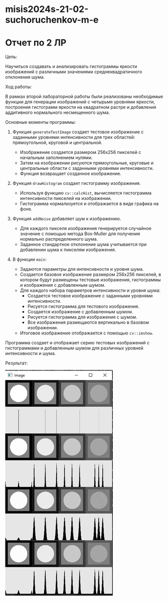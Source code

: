 # misis2024s-21-02-suchoruchenkov-m-e

# Отчет по 2 ЛР

Цель:

Научиться создавать и анализировать гистограммы яркости изображений с различными значениями среднеквадратичного отклонения шума.

Ход работы:

В рамках второй лабораторной работы были реализованы необходимые функции для генерации изображений с четырьмя уровнями яркости, построения гистограмм яркости на квадратном растре и добавления аддитивного нормального несмещенного шума.

Основные моменты программы:

1. Функция `generateTestImage` создает тестовое изображение с заданными уровнями интенсивности для трех областей: прямоугольной, круговой и центральной.
   - Изображение создается размером 256x256 пикселей с начальным заполнением нулями.
   - Затем на изображении рисуются прямоугольные, круговые и центральные области с заданными уровнями интенсивности.
   - Функция возвращает созданное изображение.

2. Функция `drawHistogram` создает гистограмму изображения.
   - Используя функцию `cv::calcHist`, вычисляется гистограмма интенсивности пикселей на изображении.
   - Гистограмма нормализуется и отображается в виде графика на фоне.

3. Функция `addNoise` добавляет шум к изображению.
   - Для каждого пикселя изображения генерируется случайное значение с помощью метода Box-Muller для получения нормально распределенного шума.
   - Заданное стандартное отклонение шума учитывается при добавлении шума к пикселям изображения.

4. В функции `main`:
   - Задаются параметры для интенсивности и уровня шума.
   - Создается базовое изображение размером 256x256 пикселей, в котором будут размещены тестовые изображения, гистограммы и изображения с добавленным шумом.
   - Для каждого набора параметров интенсивности и уровня шума:
     - Создается тестовое изображение с заданными уровнями интенсивности.
     - Рисуется гистограмма для тестового изображения.
     - Создается изображение с добавленным шумом.
     - Рисуется гистограмма для изображения с шумом.
     - Все изображения размещаются вертикально в базовом изображении.
   - Итоговое изображение отображается с помощью `cv::imshow`.

Программа создает и отображает серию тестовых изображений с гистограммами и добавленным шумом для различных уровней интенсивности и шума.

Результат:

![lab2](lab2.png "lab02")
